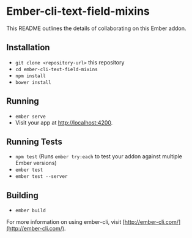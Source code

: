 # Ember-cli-text-field-mixins

This README outlines the details of collaborating on this Ember addon.

## Installation

* `git clone <repository-url>` this repository
* `cd ember-cli-text-field-mixins`
* `npm install`
* `bower install`

## Running

* `ember serve`
* Visit your app at [http://localhost:4200](http://localhost:4200).

## Running Tests

* `npm test` (Runs `ember try:each` to test your addon against multiple Ember versions)
* `ember test`
* `ember test --server`

## Building

* `ember build`

For more information on using ember-cli, visit [http://ember-cli.com/](http://ember-cli.com/).
